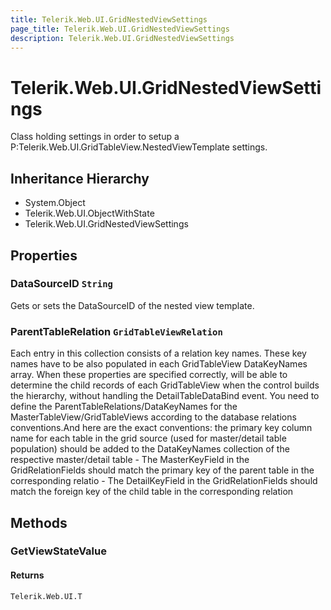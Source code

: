 ```yaml
---
title: Telerik.Web.UI.GridNestedViewSettings
page_title: Telerik.Web.UI.GridNestedViewSettings
description: Telerik.Web.UI.GridNestedViewSettings
---
```


# Telerik.Web.UI.GridNestedViewSettings

Class holding settings in order to setup a P:Telerik.Web.UI.GridTableView.NestedViewTemplate settings.

## Inheritance Hierarchy

* System.Object
* Telerik.Web.UI.ObjectWithState
* Telerik.Web.UI.GridNestedViewSettings

## Properties

###  DataSourceID `String`

Gets or sets the DataSourceID of the nested view template.

###  ParentTableRelation `GridTableViewRelation`

Each entry in this collection consists of a relation key names. These key names have to be also populated in each GridTableView
            DataKeyNames array. When these properties are specified correctly,  will be able to determine the child records of
            each GridTableView when the control builds the hierarchy, without handling the DetailTableDataBind event. 
            You need to define the ParentTableRelations/DataKeyNames for the MasterTableView/GridTableViews according to the database relations 
            conventions.And here are the exact conventions:
            the primary key column name for each table in the grid source (used for master/detail table population) should be added to the 
            DataKeyNames collection of the respective master/detail table
            - The MasterKeyField in the GridRelationFields should match the primary key of the parent table in the corresponding relatio
            - The DetailKeyField in the GridRelationFields should match the foreign key of the child table in the corresponding relation

## Methods

###  GetViewStateValue

#### Returns

`Telerik.Web.UI.T` 

